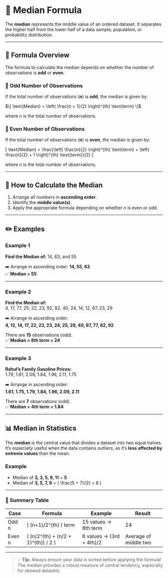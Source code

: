 # 🧮 Median Formula 

The **median** represents the middle value of an ordered dataset. It separates the higher half from the lower half of a data sample, population, or probability distribution.

---

## 📘 Formula Overview

The formula to calculate the median depends on whether the number of observations is **odd** or **even**.

### 🔹 Odd Number of Observations

If the total number of observations (**n**) is **odd**, the median is given by:

$\[ \text{Median} = \left( \frac{n + 1}{2} \right)^{th} \text{term} \]$

where *n* is the total number of observations.

### 🔹 Even Number of Observations

If the total number of observations (**n**) is **even**, the median is given by:

\[ \text{Median} = \frac{\left( \frac{n}{2} \right)^{th} \text{term} + \left( \frac{n}{2} + 1 \right)^{th} \text{term}}{2} \]

where *n* is the total number of observations.

---

## 🧠 How to Calculate the Median

1. Arrange all numbers in **ascending order**.  
2. Identify the **middle value(s)**.  
3. Apply the appropriate formula depending on whether *n* is even or odd.

---

## ✏️ Examples

### **Example 1**
**Find the Median of:** 14, 63, and 55  

➡️ Arrange in ascending order: **14, 55, 63**  
✅ **Median = 55**

---

### **Example 2**
**Find the Median of:**  
4, 17, 77, 25, 22, 23, 92, 82, 40, 24, 14, 12, 67, 23, 29  

➡️ Arrange in ascending order:  
**4, 12, 14, 17, 22, 23, 23, 24, 25, 29, 40, 67, 77, 82, 92**  

There are **15** observations (odd).  
✅ **Median = 8th term = 24**

---

### **Example 3**
**Rahul’s Family Gasoline Prices:**  
1.79, 1.61, 2.09, 1.84, 1.96, 2.11, 1.75  

➡️ Arrange in ascending order:  
**1.61, 1.75, 1.79, 1.84, 1.96, 2.09, 2.11**  

There are **7** observations (odd).  
✅ **Median = 4th term = 1.84**

---

## 📊 Median in Statistics

The **median** is the central value that divides a dataset into two equal halves. It’s especially useful when the data contains outliers, as it’s **less affected by extreme values** than the mean.

### Example

- Median of **3, 3, 5, 9, 11** = **5**  
- Median of **3, 5, 7, 9** = \( \frac{5 + 7}{2} = 6 \)

---

### 🧩 Summary Table

| Case | Formula | Example | Result |
|------|----------|----------|---------|
| Odd n | \( (n+1)/2^{th} \) term | 15 values → 8th term | 24 |
| Even n | \( (n/2^{th} + (n/2 + 1)^{th}) / 2 \) | 6 values → (3rd + 4th)/2 | Average of middle two |

---

> 💡 **Tip:** Always ensure your data is sorted before applying the formula!  
> The median provides a robust measure of central tendency, especially for skewed datasets.

